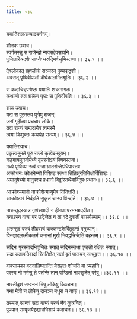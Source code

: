 ```yaml
---
title: ०३६

---
```

ययातिशक्रसम्वादवर्णनम्।  
  
शौनक उवाच।  
स्वर्गतस्तु स राजेन्द्रो न्यवसद्देवसद्मनि।  
पूजितस्त्रिदशैः साध्यैः मरुद्भिर्वसुभिस्तथा।। ३६.१ ।।  
  
देवलोकात् ब्रह्मलोकं सञ्चरन् पुण्यकृद्वशी।  
अवसत् पृथिवीपालो दीर्घकालमितश्रुतिः।।३६.२ ।।  
  
स कदाचिन्नृपश्रेष्ठः ययातिः शक्रमागतः।  
कथान्ते तत्र शक्रेण पृष्टः स पृथिवीपतिः।। ३६.३ ।।  
  
शक्र उवाच।  
यदा स पूरुस्तव पुत्रेषु राजन्!  
जरां गृहीत्वा प्रचचार लोके।  
तदा राज्यं सम्प्रदायैव त्वमस्मै  
त्वया किमुक्तः कथयेह सत्यम्।। ३६.४ ।।  
  
ययातिरुवाच।  
प्रकृत्यनुमते पूरुं राज्ये कृत्वेदमब्रुवम्।  
गङ्गायमुनयोर्मध्ये कृत्स्नोऽयं विषयस्तवा।  
मध्ये पृथिव्या स्त्वं राजा भ्रातरोन्तेऽधिपास्तव  
अक्रोधनः क्रोधनेभ्यो विशिष्ट स्तथा तितिक्षुरतितिक्षोर्विशिष्टः।  
अमानुषेभ्यो मानुषश्च प्रधानो विद्वांस्तथैवाविदुषः प्रधानः।। ३६.६ ।।  
  
आक्रोश्यमानो नाक्रोशेन्मन्युमेव तितिक्षति।  
आक्रोष्टारं निर्दहति सुकृतं चास्य विन्दति।। ३६.७ ।।  
  
नारुन्तुदस्यान्न नृशंसवादी न हीनतः परमभ्याददीत।  
ययाऽस्य वाचा पर उद्विजेत न तां वदे द्रुशतीं पापलौल्याम्।। ३६.८ ।।  
  
अरुन्तुदं परुषं तीव्रवाचं वाक्कण्टकैर्वितुदन्तं मनुष्यान्।  
विन्द्यादलक्ष्मीकतमं जनानां मुखे निवद्धन्निर्ऋतिं वहन्तम्।। ३६.९ ।।  
  
सद्भिः पुरस्तादभिपूजितः स्यात् सद्भिस्तथा पृष्ठतो रक्षितः स्यात्।  
सदा सतामतिवादां स्तितिक्षेत् सतां वृतं पालयन् साधुवृत्तः।। ३६.१० ।।  
  
वाक्सायका वदनान्निष्पतन्ति यैराहतः शोचति वा त्र्यहानि।  
परस्य नो मर्मसु ते पतन्ति तान् पण्डितो नावसृजेत् परेषु।।३६.११ ।।  
  
नास्तीद्रृशं सम्वननं त्रिषु लोकेषु किञ्चन।  
यथा मैत्री च लोकेषु दानञ्च मधुरा च वाक्।। ३६.१२।।  
  
तस्मात् सान्त्वं सदा वाच्यं परुषं नैव कुत्रचित्।  
पूज्यान् सम्पूजयेद्दद्यान्नभिशापं कदाचन।। ३६.१३ ।।